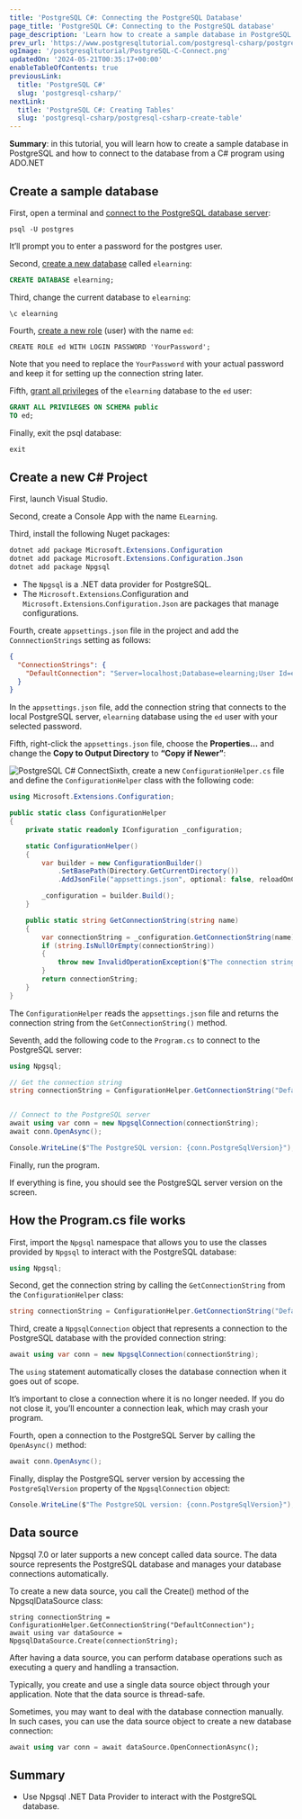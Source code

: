 ```yaml
---
title: 'PostgreSQL C#: Connecting the PostgreSQL Database'
page_title: 'PostgreSQL C#: Connecting to the PostgreSQL database'
page_description: 'Learn how to create a sample database in PostgreSQL and how to connect to the database from a C# program using ADO.NET'
prev_url: 'https://www.postgresqltutorial.com/postgresql-csharp/postgresql-csharp-connect/'
ogImage: '/postgresqltutorial/PostgreSQL-C-Connect.png'
updatedOn: '2024-05-21T00:35:17+00:00'
enableTableOfContents: true
previousLink:
  title: 'PostgreSQL C#'
  slug: 'postgresql-csharp/'
nextLink:
  title: 'PostgreSQL C#: Creating Tables'
  slug: 'postgresql-csharp/postgresql-csharp-create-table'
---
```


**Summary**: in this tutorial, you will learn how to create a sample database in PostgreSQL and how to connect to the database from a C\# program using ADO.NET

## Create a sample database

First, open a terminal and [connect to the PostgreSQL database server](../postgresql-getting-started/connect-to-postgresql-database):

```plaintextsql
psql -U postgres
```

It’ll prompt you to enter a password for the postgres user.

Second, [create a new database](../postgresql-administration/postgresql-create-database) called `elearning`:

```sql
CREATE DATABASE elearning;
```

Third, change the current database to `elearning`:

```text
\c elearning
```

Fourth, [create a new role](../postgresql-administration/postgresql-roles) (user) with the name `ed`:

```
CREATE ROLE ed WITH LOGIN PASSWORD 'YourPassword';
```

Note that you need to replace the `YourPassword` with your actual password and keep it for setting up the connection string later.

Fifth, [grant all privileges](../postgresql-administration/postgresql-grant) of the `elearning` database to the `ed` user:

```sql
GRANT ALL PRIVILEGES ON SCHEMA public
TO ed;
```

Finally, exit the psql database:

```sql
exit
```

## Create a new C\# Project

First, launch Visual Studio.

Second, create a Console App with the name `ELearning`.

Third, install the following Nuget packages:

```cs
dotnet add package Microsoft.Extensions.Configuration
dotnet add package Microsoft.Extensions.Configuration.Json
dotnet add package Npgsql
```

- The `Npgsql` is a .NET data provider for PostgreSQL.
- The `Microsoft.Extensions`.Configuration and `Microsoft.Extensions`.`Configuration.Json` are packages that manage configurations.

Fourth, create `appsettings.json` file in the project and add the `ConnnectionStrings` setting as follows:

```json
{
  "ConnectionStrings": {
    "DefaultConnection": "Server=localhost;Database=elearning;User Id=ed;Password=YourPassword;"
  }
}
```

In the `appsettings.json` file, add the connection string that connects to the local PostgreSQL server, `elearning` database using the `ed` user with your selected password.

Fifth, right\-click the `appsettings.json` file, choose the **Properties…** and change the **Copy to Output Directory** to **“Copy if Newer”**:

![PostgreSQL C# Connect](/postgresqltutorial/PostgreSQL-C-Connect.png)Sixth, create a new `ConfigurationHelper.cs` file and define the `ConfigurationHelper` class with the following code:

```cs
using Microsoft.Extensions.Configuration;

public static class ConfigurationHelper
{
    private static readonly IConfiguration _configuration;

    static ConfigurationHelper()
    {
        var builder = new ConfigurationBuilder()
            .SetBasePath(Directory.GetCurrentDirectory())
            .AddJsonFile("appsettings.json", optional: false, reloadOnChange: true);

        _configuration = builder.Build();
    }

    public static string GetConnectionString(string name)
    {
        var connectionString = _configuration.GetConnectionString(name);
        if (string.IsNullOrEmpty(connectionString))
        {
            throw new InvalidOperationException($"The connection string '{name}' has not been initialized.");
        }
        return connectionString;
    }
}
```

The `ConfigurationHelper` reads the `appsettings.json` file and returns the connection string from the `GetConnectionString()` method.

Seventh, add the following code to the `Program.cs` to connect to the PostgreSQL server:

```cs
using Npgsql;

// Get the connection string
string connectionString = ConfigurationHelper.GetConnectionString("DefaultConnection");


// Connect to the PostgreSQL server
await using var conn = new NpgsqlConnection(connectionString);
await conn.OpenAsync();

Console.WriteLine($"The PostgreSQL version: {conn.PostgreSqlVersion}");
```

Finally, run the program.

If everything is fine, you should see the PostgreSQL server version on the screen.

## How the Program.cs file works

First, import the `Npgsql` namespace that allows you to use the classes provided by `Npgsql` to interact with the PostgreSQL database:

```cs
using Npgsql;
```

Second, get the connection string by calling the `GetConnectionString` from the `ConfigurationHelper` class:

```cs
string connectionString = ConfigurationHelper.GetConnectionString("DefaultConnection");
```

Third, create a `NpgsqlConnection` object that represents a connection to the PostgreSQL database with the provided connection string:

```cs
await using var conn = new NpgsqlConnection(connectionString);
```

The `using` statement automatically closes the database connection when it goes out of scope.

It’s important to close a connection where it is no longer needed. If you do not close it, you’ll encounter a connection leak, which may crash your program.

Fourth, open a connection to the PostgreSQL Server by calling the `OpenAsync()` method:

```cs
await conn.OpenAsync();
```

Finally, display the PostgreSQL server version by accessing the `PostgreSqlVersion` property of the `NpgsqlConnection` object:

```cs
Console.WriteLine($"The PostgreSQL version: {conn.PostgreSqlVersion}");
```

## Data source

Npgsql 7\.0 or later supports a new concept called data source. The data source represents the PostgreSQL database and manages your database connections automatically.

To create a new data source, you call the Create() method of the NpgsqlDataSource class:

```
string connectionString = ConfigurationHelper.GetConnectionString("DefaultConnection");
await using var dataSource = NpgsqlDataSource.Create(connectionString);
```

After having a data source, you can perform database operations such as executing a query and handling a transaction.

Typically, you create and use a single data source object through your application. Note that the data source is thread\-safe.

Sometimes, you may want to deal with the database connection manually. In such cases, you can use the data source object to create a new database connection:

```sql
await using var conn = await dataSource.OpenConnectionAsync();
```

## Summary

- Use Npgsql .NET Data Provider to interact with the PostgreSQL database.
